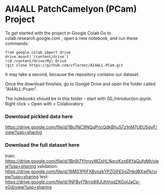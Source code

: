 # AI4ALL PatchCamelyon (PCam) Project
To get started with the project in Google Colab
Go to colab.research.google.com , open a new notebook, and run these commands:

  ```
  from google.colab import drive
  drive.mount('/content/drive')
  !cd /content/drive/My\ Drive
  !git clone https://github.com/vflorenc/AI4ALL-PCam.git
  ```
  
It may take a second, because the repository contains our dataset.

Once the download finishes, go to Google Drive and open the folder called "AI4ALL-Pcam".

The notebooks should be in this folder - start with 00_Introduction.ipynb. Right click > Open with > Colaboratory


### Download pickled data here
https://drive.google.com/file/d/1Bu1NC9NQqPncQdkBhu57z1nM7UEU5gyF/view?usp=sharing

### Download the full dataset here
train: https://drive.google.com/file/d/1Bn9i7YhnvyMZsHLNorxKzx68YaQufgMt/view?usp=sharing
validation: https://drive.google.com/file/d/16MS1PfjFXByozkYPZOiFE5gZHkdBXwPk/view?usp=sharing
test: https://drive.google.com/file/d/1NFByf78rrp89JUhVixdZKGoIJaCp-vGd/view?usp=sharing
